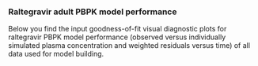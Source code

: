 ### Raltegravir adult PBPK model performance

Below you find the input goodness-of-fit visual diagnostic plots for raltegravir PBPK model performance (observed versus individually simulated plasma concentration and weighted residuals versus time) of all data used for model building.

